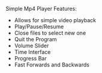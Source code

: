 Simple Mp4 Player
Features:
 - Allows for simple video playback
 - Play/Pause/Resume
 - Close files to select new one
 - Quit the Program
 - Volume Slider
 - Time Interface
 - Progress Bar
 - Fast Forwards and Backwards
